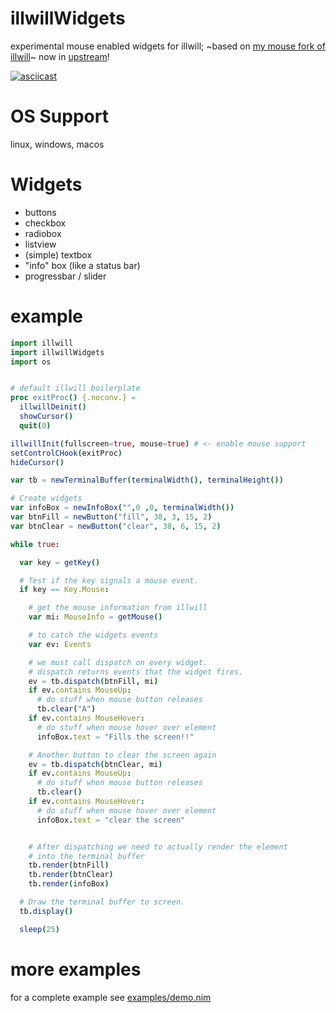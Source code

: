 # illwillWidgets
experimental mouse enabled widgets for illwill; ~based on [my mouse fork of illwill](https://github.com/enthus1ast/illwill)~ now in [upstream](https://github.com/johnnovak/illwill)!

[![asciicast](https://asciinema.org/a/GO4nhu01AItIrS1ihBoPWlMeH.svg)](https://asciinema.org/a/GO4nhu01AItIrS1ihBoPWlMeH)

OS Support
==========

linux, windows, macos

Widgets
=======

- buttons
- checkbox
- radiobox
- listview
- (simple) textbox
- "info" box (like a status bar)
- progressbar / slider

example
=======

```nim
import illwill
import illwillWidgets
import os


# default illwill boilerplate
proc exitProc() {.noconv.} =
  illwillDeinit()
  showCursor()
  quit(0)

illwillInit(fullscreen=true, mouse=true) # <- enable mouse support
setControlCHook(exitProc)
hideCursor()

var tb = newTerminalBuffer(terminalWidth(), terminalHeight())

# Create widgets
var infoBox = newInfoBox("",0 ,0, terminalWidth())
var btnFill = newButton("fill", 38, 3, 15, 2)
var btnClear = newButton("clear", 38, 6, 15, 2)

while true:

  var key = getKey()

  # Test if the key signals a mouse event.
  if key == Key.Mouse:

    # get the mouse information from illwill
    var mi: MouseInfo = getMouse()

    # to catch the widgets events
    var ev: Events

    # we must call dispatch on every widget.
    # dispatch returns events that the widget fires.
    ev = tb.dispatch(btnFill, mi)
    if ev.contains MouseUp:
      # do stuff when mouse button releases
      tb.clear("A")
    if ev.contains MouseHover:
      # do stuff when mouse hover over element
      infoBox.text = "Fills the screen!!"

    # Another button to clear the screen again
    ev = tb.dispatch(btnClear, mi)
    if ev.contains MouseUp:
      # do stuff when mouse button releases
      tb.clear()
    if ev.contains MouseHover:
      # do stuff when mouse hover over element
      infoBox.text = "clear the screen"


    # After dispatching we need to actually render the element
    # into the terminal buffer
    tb.render(btnFill)
    tb.render(btnClear)
    tb.render(infoBox)

  # Draw the terminal buffer to screen.
  tb.display()

  sleep(25)

```

more examples
=============

for a complete example see [examples/demo.nim](examples/demo.nim)
